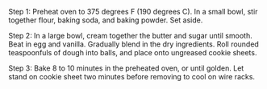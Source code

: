 Step 1: Preheat oven to 375 degrees F (190 degrees C). In a small bowl, stir together flour, baking soda, and baking powder. Set aside.

Step 2: In a large bowl, cream together the butter and sugar until smooth. Beat in egg and vanilla. Gradually blend in the dry ingredients. Roll rounded teaspoonfuls of dough into balls, and place onto ungreased cookie sheets.

Step 3: Bake 8 to 10 minutes in the preheated oven, or until golden. Let stand on cookie sheet two minutes before removing to cool on wire racks.